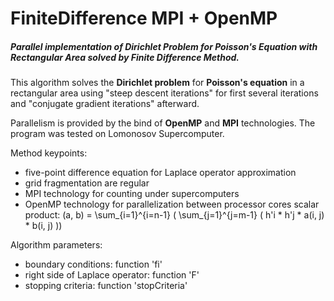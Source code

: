 # FiniteDifference MPI + OpenMP
##### Parallel implementation of Dirichlet Problem for Poisson's Equation with Rectangular Area solved by Finite Difference Method.

This algorithm solves the **Dirichlet problem** for **Poisson's equation** in a rectangular area using "steep descent iterations" for first several iterations and "conjugate gradient iterations" afterward.

Parallelism is provided by the bind of **OpenMP** and **MPI** technologies.
The program was tested on Lomonosov Supercomputer.

Method keypoints:

* five-point difference equation for Laplace operator approximation
* grid fragmentation are regular
* MPI technology for counting under supercomputers
* OpenMP technology for parallelization between processor cores scalar product: (a, b) = \sum_{i=1}^{i=n-1} ( \sum_{j=1}^{j=m-1} ( h'i * h'j * a(i, j) * b(i, j) )) 

Algorithm parameters: 
* boundary conditions: function 'fi' 
* right side of Laplace operator: function 'F' 
* stopping criteria: function 'stopCriteria'

